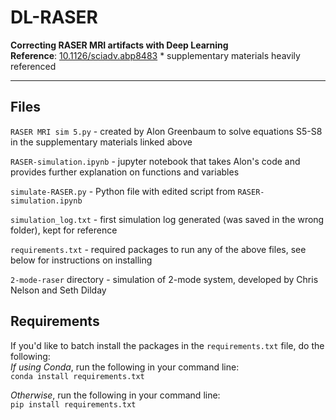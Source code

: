 # DL-RASER
**Correcting RASER MRI artifacts with Deep Learning** \
**Reference**: [10.1126/sciadv.abp8483](https://www.science.org/doi/10.1126/sciadv.abp8483) * supplementary materials heavily referenced

<hr>  

## Files
`RASER MRI sim 5.py` - created by Alon Greenbaum to solve equations S5-S8 in the supplementary materials linked above

`RASER-simulation.ipynb` - jupyter notebook that takes Alon's code and provides further explanation on functions and variables

`simulate-RASER.py` - Python file with edited script from `RASER-simulation.ipynb`

`simulation_log.txt` - first simulation log generated (was saved in the wrong folder), kept for reference

`requirements.txt` - required packages to run any of the above files, see below for instructions on installing

`2-mode-raser` directory - simulation of 2-mode system, developed by Chris Nelson and Seth Dilday

## Requirements
If you'd like to batch install the packages in the `requirements.txt` file, do the following: \
*If using Conda*, run the following in your command line: \
```conda install requirements.txt```

*Otherwise*, run the following in your command line: \
```pip install requirements.txt```